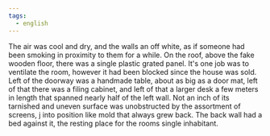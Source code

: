 ```yaml
---
tags:
  - english
---
```

The air was cool and dry, and the walls an off white, as if someone had been smoking in proximity to them for a while. On the roof, above the fake wooden floor, there was a single plastic grated panel. It's one job was to ventilate the room, however it had been blocked since the house was sold. Left of the doorway was a handmade table, about as big as a door mat, left of that there was a filing cabinet, and left of that a larger desk a few meters in length that spanned nearly half of the left wall. Not an inch of its tarnished and uneven surface was unobstructed by the assortment of screens, j into position like mold that always grew back. The back wall had a bed against it, the resting place for the rooms single inhabitant. 